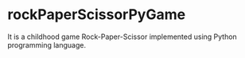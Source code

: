 # rockPaperScissorPyGame
It is a childhood game Rock-Paper-Scissor implemented using Python programming language.
